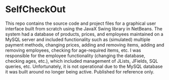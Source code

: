 # SelfCheckOut

This repo contains the source code and project files for a graphical user interface built from scratch using the JavaX Swing library in
NetBeans. The system had a database of products, prices, and employees maintained on a MySQL server and included functionality such as
(simulated) multiple payment methods, changing prices, adding and removing items, adding and removing employees, checking for age-required
items, etc. I was responsible for the employee functionality (changing the database, checking ages, etc.), which included management of
JLists, JFields, SQL queries, etc. Unfortunately, it is not operational due to the MySQL database it was built around no longer being
active. Published for reference only.
